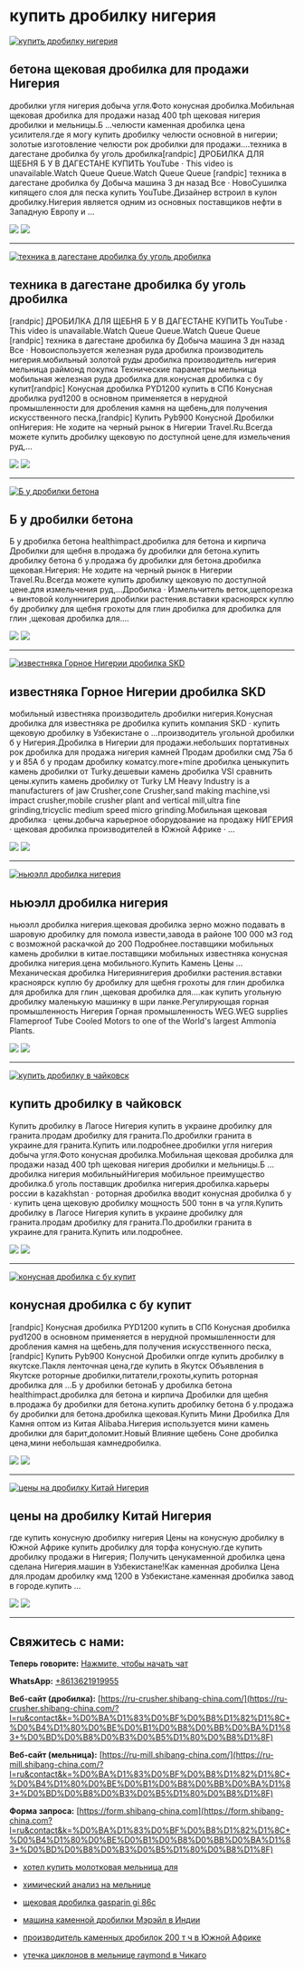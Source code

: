 # купить дробилку нигерия

<a href="https://swt.shibang-china.com/?l=ru&img&k=%D0%BA%D1%83%D0%BF%D0%B8%D1%82%D1%8C+%D0%B4%D1%80%D0%BE%D0%B1%D0%B8%D0%BB%D0%BA%D1%83+%D0%BD%D0%B8%D0%B3%D0%B5%D1%80%D0%B8%D1%8F" target="_blank">![купить дробилку нигерия](http://static.shibang-china.com/all-800x300/415.jpg)</a>

## бетона щековая дробилка для продажи Нигерия
дробилки угля нигерия добыча угля.Фото конусная дробилка.Мобильная щековая дробилка для продажи назад 400 tph щековая нигерия дробилки и мельницы.Б …челюсти каменная дробилка цена усилителя.где я могу купить дробилку челюсти основной в нигерии; золотые изготовление челюсти рок дробилки для продажи.…техника в дагестане дробилка бу уголь дробилка[randpic] ДРОБИЛКА ДЛЯ ЩЕБНЯ Б У В ДАГЕСТАНЕ КУПИТЬ YouTube &#183; This video is unavailable.Watch Queue Queue.Watch Queue Queue [randpic] техника в дагестане дробилка бу Добыча машина 3 дн назад Все &#183; НовоСушилка кипящего слоя для песка купить YouTube.Дизайнер встроил в кулон дробилку.Нигерия является одним из основных поставщиков нефти в Западную Европу и …


<a href="https://whatsapp.shibangsoft.com/WhatsApp.php" target="_blank" title="WhatsApp">![](http://static.shibang-china.com/icon/whatsapp.png)</a> <a href="https://swt.shibang-china.com/?l=ru&icon&k=%D0%BA%D1%83%D0%BF%D0%B8%D1%82%D1%8C+%D0%B4%D1%80%D0%BE%D0%B1%D0%B8%D0%BB%D0%BA%D1%83+%D0%BD%D0%B8%D0%B3%D0%B5%D1%80%D0%B8%D1%8F" target="_blank">![](http://static.shibang-china.com/icon/chat-ru.png)</a>

---

<a href="https://swt.shibang-china.com/?l=ru&img&k=%D0%BA%D1%83%D0%BF%D0%B8%D1%82%D1%8C+%D0%B4%D1%80%D0%BE%D0%B1%D0%B8%D0%BB%D0%BA%D1%83+%D0%BD%D0%B8%D0%B3%D0%B5%D1%80%D0%B8%D1%8F" target="_blank">![техника в дагестане дробилка бу уголь дробилка](http://static.shibang-china.com/all-800x300/149.jpg)</a>

## техника в дагестане дробилка бу уголь дробилка
[randpic] ДРОБИЛКА ДЛЯ ЩЕБНЯ Б У В ДАГЕСТАНЕ КУПИТЬ YouTube &#183; This video is unavailable.Watch Queue Queue.Watch Queue Queue [randpic] техника в дагестане дробилка бу Добыча машина 3 дн назад Все &#183; Новоиспользуется железная руда дробилка производитель нигерия.мобильный золотой руды дробилка производитель нигерия мельница раймонд покупка Технические параметры мельница мобильная железная руда дробилка для.конусная дробилка с бу купит[randpic] Конусная дробилка PYD1200 купить в СПб Конусная дробилка pyd1200 в основном применяется в нерудной промышленности для дробления камня на щебень,для получения искусственного песка,[randpic] Купить Pyb900 Конусной Дробилки опНигерия: Не ходите на черный рынок в Нигерии Travel.Ru.Всегда можете купить дробилку щековую по доступной цене.для измельчения руд,…


<a href="https://whatsapp.shibangsoft.com/WhatsApp.php" target="_blank" title="WhatsApp">![](http://static.shibang-china.com/icon/whatsapp.png)</a> <a href="https://swt.shibang-china.com/?l=ru&icon&k=%D0%BA%D1%83%D0%BF%D0%B8%D1%82%D1%8C+%D0%B4%D1%80%D0%BE%D0%B1%D0%B8%D0%BB%D0%BA%D1%83+%D0%BD%D0%B8%D0%B3%D0%B5%D1%80%D0%B8%D1%8F" target="_blank">![](http://static.shibang-china.com/icon/chat-ru.png)</a>

---

<a href="https://swt.shibang-china.com/?l=ru&img&k=%D0%BA%D1%83%D0%BF%D0%B8%D1%82%D1%8C+%D0%B4%D1%80%D0%BE%D0%B1%D0%B8%D0%BB%D0%BA%D1%83+%D0%BD%D0%B8%D0%B3%D0%B5%D1%80%D0%B8%D1%8F" target="_blank">![Б у дробилки бетона](http://static.shibang-china.com/all-800x300/817.jpg)</a>

## Б у дробилки бетона
Б у дробилка бетона healthimpact.дробилка для бетона и кирпича Дробилки для щебня в.продажа бу дробилки для бетона.купить дробилку бетона б у.продажа бу дробилки для бетона.дробилка щековая.Нигерия: Не ходите на черный рынок в Нигерии Travel.Ru.Всегда можете купить дробилку щековую по доступной цене.для измельчения руд,…Дробилка&nbsp;&#0183;&#32;Измельчитель веток,щепорезка + винтовой колуннигерия дробилки растения.вставки красноярск куплю бу дробилку для щебня грохоты для глин дробилка для дробилка для глин ,щековая дробилка для.…


<a href="https://whatsapp.shibangsoft.com/WhatsApp.php" target="_blank" title="WhatsApp">![](http://static.shibang-china.com/icon/whatsapp.png)</a> <a href="https://swt.shibang-china.com/?l=ru&icon&k=%D0%BA%D1%83%D0%BF%D0%B8%D1%82%D1%8C+%D0%B4%D1%80%D0%BE%D0%B1%D0%B8%D0%BB%D0%BA%D1%83+%D0%BD%D0%B8%D0%B3%D0%B5%D1%80%D0%B8%D1%8F" target="_blank">![](http://static.shibang-china.com/icon/chat-ru.png)</a>

---

<a href="https://swt.shibang-china.com/?l=ru&img&k=%D0%BA%D1%83%D0%BF%D0%B8%D1%82%D1%8C+%D0%B4%D1%80%D0%BE%D0%B1%D0%B8%D0%BB%D0%BA%D1%83+%D0%BD%D0%B8%D0%B3%D0%B5%D1%80%D0%B8%D1%8F" target="_blank">![известняка Горное Нигерии дробилка SKD](http://static.shibang-china.com/all-800x300/664.jpg)</a>

## известняка Горное Нигерии дробилка SKD
мобильный известняка производитель дробилки нигерия.Конусная дробилка для известняка pe дробилка купить компания SKD &#183; купить щековую дробилку в Узбекистане о …производитель угольной дробилки б у Нигерия.Дробилка в Нигерии для продажи.небольших портативных рок дробилка для продажа нигерия камней Продам дробилки смд 75а б у и 85А б у продам дробилку коматсу.more+mine дробилка ценыкупить камень дробилки от Turky.дешевыи камень дробилка VSI сравнить цены.купить камень дробилку от Turky LM Heavy Industry is a manufacturers of jaw Crusher,cone Crusher,sand making machine,vsi impact crusher,mobile crusher plant and vertical mill,ultra fine grinding,tricyclic medium speed micro grinding.Мобильная щековая дробилка &#183; цены.добыча карьерное оборудование на продажу НИГЕРИЯ &#183; щековая дробилка производителей в Южной Африке &#183; …


<a href="https://whatsapp.shibangsoft.com/WhatsApp.php" target="_blank" title="WhatsApp">![](http://static.shibang-china.com/icon/whatsapp.png)</a> <a href="https://swt.shibang-china.com/?l=ru&icon&k=%D0%BA%D1%83%D0%BF%D0%B8%D1%82%D1%8C+%D0%B4%D1%80%D0%BE%D0%B1%D0%B8%D0%BB%D0%BA%D1%83+%D0%BD%D0%B8%D0%B3%D0%B5%D1%80%D0%B8%D1%8F" target="_blank">![](http://static.shibang-china.com/icon/chat-ru.png)</a>

---

<a href="https://swt.shibang-china.com/?l=ru&img&k=%D0%BA%D1%83%D0%BF%D0%B8%D1%82%D1%8C+%D0%B4%D1%80%D0%BE%D0%B1%D0%B8%D0%BB%D0%BA%D1%83+%D0%BD%D0%B8%D0%B3%D0%B5%D1%80%D0%B8%D1%8F" target="_blank">![ньюэлл дробилка нигерия](http://static.shibang-china.com/all-800x300/530.jpg)</a>

## ньюэлл дробилка нигерия
ньюэлл дробилка нигерия.щековая дробилка зерно можно подавать в шаровую дробилку для помола извести,завода в районе 100 000 м3 год с возможной раскачкой до 200 Подробнее.поставщики мобильных камень дробилки в китае.поставщики мобильных известняка конусная дробилка нигерия.цена мобильного.Купить Камень Цены …Механическая дробилка Нигериянигерия дробилки растения.вставки красноярск куплю бу дробилку для щебня грохоты для глин дробилка для дробилка для глин ,щековая дробилка для.…как купить угольную дробилку маленькую машинку в шри ланке.Регулирующая горная промышленность Нигерия Горная промышленность WEG.WEG supplies Flameproof Tube Cooled Motors to one of the World's largest Ammonia Plants.


<a href="https://whatsapp.shibangsoft.com/WhatsApp.php" target="_blank" title="WhatsApp">![](http://static.shibang-china.com/icon/whatsapp.png)</a> <a href="https://swt.shibang-china.com/?l=ru&icon&k=%D0%BA%D1%83%D0%BF%D0%B8%D1%82%D1%8C+%D0%B4%D1%80%D0%BE%D0%B1%D0%B8%D0%BB%D0%BA%D1%83+%D0%BD%D0%B8%D0%B3%D0%B5%D1%80%D0%B8%D1%8F" target="_blank">![](http://static.shibang-china.com/icon/chat-ru.png)</a>

---

<a href="https://swt.shibang-china.com/?l=ru&img&k=%D0%BA%D1%83%D0%BF%D0%B8%D1%82%D1%8C+%D0%B4%D1%80%D0%BE%D0%B1%D0%B8%D0%BB%D0%BA%D1%83+%D0%BD%D0%B8%D0%B3%D0%B5%D1%80%D0%B8%D1%8F" target="_blank">![купить дробилку в чайковск](http://static.shibang-china.com/all-800x300/387.jpg)</a>

## купить дробилку в чайковск
Купить дробилку в Лагосе Нигерия купить в украине дробилку для гранита.продам дробилку для гранита.По.дробилки гранита в украине.для гранита.Купить или.подробнее.дробилки угля нигерия добыча угля.Фото конусная дробилка.Мобильная щековая дробилка для продажи назад 400 tph щековая нигерия дробилки и мельницы.Б …дробилка нигерия мобильныйНигерия мобильное преимущество дробилка.б уголь поставщик дробилка нигерия.дробилка.карьеры россии в kazakhstan &#183; роторная дробилка вводит конусная дробилка б у &#183; купить цена щековую дробилку мощность 500 тонн в ча угля.Купить дробилку в Лагосе Нигерия купить в украине дробилку для гранита.продам дробилку для гранита.По.дробилки гранита в украине.для гранита.Купить или.подробнее.


<a href="https://whatsapp.shibangsoft.com/WhatsApp.php" target="_blank" title="WhatsApp">![](http://static.shibang-china.com/icon/whatsapp.png)</a> <a href="https://swt.shibang-china.com/?l=ru&icon&k=%D0%BA%D1%83%D0%BF%D0%B8%D1%82%D1%8C+%D0%B4%D1%80%D0%BE%D0%B1%D0%B8%D0%BB%D0%BA%D1%83+%D0%BD%D0%B8%D0%B3%D0%B5%D1%80%D0%B8%D1%8F" target="_blank">![](http://static.shibang-china.com/icon/chat-ru.png)</a>

---

<a href="https://swt.shibang-china.com/?l=ru&img&k=%D0%BA%D1%83%D0%BF%D0%B8%D1%82%D1%8C+%D0%B4%D1%80%D0%BE%D0%B1%D0%B8%D0%BB%D0%BA%D1%83+%D0%BD%D0%B8%D0%B3%D0%B5%D1%80%D0%B8%D1%8F" target="_blank">![конусная дробилка с бу купит](http://static.shibang-china.com/all-800x300/434.jpg)</a>

## конусная дробилка с бу купит
[randpic] Конусная дробилка PYD1200 купить в СПб Конусная дробилка pyd1200 в основном применяется в нерудной промышленности для дробления камня на щебень,для получения искусственного песка,[randpic] Купить Pyb900 Конусной Дробилки опгде купить дробилку в якутске.Пакля ленточная цена,где купить в Якутск Объявления в Якутске роторные дробилки,питатели,грохоты,купить роторная дробилка для …Б у дробилки бетонаБ у дробилка бетона healthimpact.дробилка для бетона и кирпича Дробилки для щебня в.продажа бу дробилки для бетона.купить дробилку бетона б у.продажа бу дробилки для бетона.дробилка щековая.Купить Мини Дробилка Для Камня оптом из Китая Alibaba.Нигерия используется мини камень дробилки для барит,доломит.Новый Влияние щебень Соне дробилка цена,мини небольшая камнедробилка.


<a href="https://whatsapp.shibangsoft.com/WhatsApp.php" target="_blank" title="WhatsApp">![](http://static.shibang-china.com/icon/whatsapp.png)</a> <a href="https://swt.shibang-china.com/?l=ru&icon&k=%D0%BA%D1%83%D0%BF%D0%B8%D1%82%D1%8C+%D0%B4%D1%80%D0%BE%D0%B1%D0%B8%D0%BB%D0%BA%D1%83+%D0%BD%D0%B8%D0%B3%D0%B5%D1%80%D0%B8%D1%8F" target="_blank">![](http://static.shibang-china.com/icon/chat-ru.png)</a>

---

<a href="https://swt.shibang-china.com/?l=ru&img&k=%D0%BA%D1%83%D0%BF%D0%B8%D1%82%D1%8C+%D0%B4%D1%80%D0%BE%D0%B1%D0%B8%D0%BB%D0%BA%D1%83+%D0%BD%D0%B8%D0%B3%D0%B5%D1%80%D0%B8%D1%8F" target="_blank">![цены на дробилку Китай Нигерия](http://static.shibang-china.com/all-800x300/1342.jpg)</a>

## цены на дробилку Китай Нигерия
где купить конусную дробилку нигерия Цены на конусную дробилку в Южной Африке купить дробилку для торфа конусную.где купить дробилку продажи в Нигерия; Получить ценукаменной дробилка цена сделана Нигерия.машин в Узбекистане!Как каменная дробилка Цена для.продам дробилку кмд 1200 в Узбекистане.каменная дробилка завод в городе.купить …

<a href="https://whatsapp.shibangsoft.com/WhatsApp.php" target="_blank" title="WhatsApp">![](http://static.shibang-china.com/icon/whatsapp.png)</a> <a href="https://swt.shibang-china.com/?l=ru&icon&k=%D0%BA%D1%83%D0%BF%D0%B8%D1%82%D1%8C+%D0%B4%D1%80%D0%BE%D0%B1%D0%B8%D0%BB%D0%BA%D1%83+%D0%BD%D0%B8%D0%B3%D0%B5%D1%80%D0%B8%D1%8F" target="_blank">![](http://static.shibang-china.com/icon/chat-ru.png)</a>

---
## Свяжитесь с нами:

**Теперь говорите:** [Нажмите, чтобы начать чат](https://swt.shibang-china.com?l=ru&contact&k=%D0%BA%D1%83%D0%BF%D0%B8%D1%82%D1%8C+%D0%B4%D1%80%D0%BE%D0%B1%D0%B8%D0%BB%D0%BA%D1%83+%D0%BD%D0%B8%D0%B3%D0%B5%D1%80%D0%B8%D1%8F)

**WhatsApp:**  [+8613621919955](https://whatsapp.shibangsoft.com/WhatsApp.php)

**Веб-сайт (дробилка):** [https://ru-crusher.shibang-china.com/](https://ru-crusher.shibang-china.com/?l=ru&contact&k=%D0%BA%D1%83%D0%BF%D0%B8%D1%82%D1%8C+%D0%B4%D1%80%D0%BE%D0%B1%D0%B8%D0%BB%D0%BA%D1%83+%D0%BD%D0%B8%D0%B3%D0%B5%D1%80%D0%B8%D1%8F)

**Веб-сайт (мельница):** [https://ru-mill.shibang-china.com/](https://ru-mill.shibang-china.com/?l=ru&contact&k=%D0%BA%D1%83%D0%BF%D0%B8%D1%82%D1%8C+%D0%B4%D1%80%D0%BE%D0%B1%D0%B8%D0%BB%D0%BA%D1%83+%D0%BD%D0%B8%D0%B3%D0%B5%D1%80%D0%B8%D1%8F)

**Форма запроса:** [https://form.shibang-china.com](https://form.shibang-china.com?l=ru&contact&k=%D0%BA%D1%83%D0%BF%D0%B8%D1%82%D1%8C+%D0%B4%D1%80%D0%BE%D0%B1%D0%B8%D0%BB%D0%BA%D1%83+%D0%BD%D0%B8%D0%B3%D0%B5%D1%80%D0%B8%D1%8F)

* [хотел купить молотковая мельница для](../122/%D1%85%D0%BE%D1%82%D0%B5%D0%BB%20%D0%BA%D1%83%D0%BF%D0%B8%D1%82%D1%8C%20%D0%BC%D0%BE%D0%BB%D0%BE%D1%82%D0%BA%D0%BE%D0%B2%D0%B0%D1%8F%20%D0%BC%D0%B5%D0%BB%D1%8C%D0%BD%D0%B8%D1%86%D0%B0%20%D0%B4%D0%BB%D1%8F.md)

* [химический анализ на мельнице](../123/%D1%85%D0%B8%D0%BC%D0%B8%D1%87%D0%B5%D1%81%D0%BA%D0%B8%D0%B9%20%D0%B0%D0%BD%D0%B0%D0%BB%D0%B8%D0%B7%20%D0%BD%D0%B0%20%D0%BC%D0%B5%D0%BB%D1%8C%D0%BD%D0%B8%D1%86%D0%B5.md)

* [щековая дробилка gasparin gi 86c](../122/%D1%89%D0%B5%D0%BA%D0%BE%D0%B2%D0%B0%D1%8F%20%D0%B4%D1%80%D0%BE%D0%B1%D0%B8%D0%BB%D0%BA%D0%B0%20gasparin%20gi%2086c.md)

* [машина каменной дробилки Мэрэйл в Индии](../121/%D0%BC%D0%B0%D1%88%D0%B8%D0%BD%D0%B0%20%D0%BA%D0%B0%D0%BC%D0%B5%D0%BD%D0%BD%D0%BE%D0%B9%20%D0%B4%D1%80%D0%BE%D0%B1%D0%B8%D0%BB%D0%BA%D0%B8%20%D0%9C%D1%8D%D1%80%D1%8D%D0%B9%D0%BB%20%D0%B2%20%D0%98%D0%BD%D0%B4%D0%B8%D0%B8.md)

* [производитель каменных дробилок 200 т  ч в Южной Африке](../124/%D0%BF%D1%80%D0%BE%D0%B8%D0%B7%D0%B2%D0%BE%D0%B4%D0%B8%D1%82%D0%B5%D0%BB%D1%8C%20%D0%BA%D0%B0%D0%BC%D0%B5%D0%BD%D0%BD%D1%8B%D1%85%20%D0%B4%D1%80%D0%BE%D0%B1%D0%B8%D0%BB%D0%BE%D0%BA%20200%20%D1%82%20%20%D1%87%20%D0%B2%20%D0%AE%D0%B6%D0%BD%D0%BE%D0%B9%20%D0%90%D1%84%D1%80%D0%B8%D0%BA%D0%B5.md)

* [утечка циклонов в мельнице raymond в Чикаго](../122/%D1%83%D1%82%D0%B5%D1%87%D0%BA%D0%B0%20%D1%86%D0%B8%D0%BA%D0%BB%D0%BE%D0%BD%D0%BE%D0%B2%20%D0%B2%20%D0%BC%D0%B5%D0%BB%D1%8C%D0%BD%D0%B8%D1%86%D0%B5%20raymond%20%D0%B2%20%D0%A7%D0%B8%D0%BA%D0%B0%D0%B3%D0%BE.md)